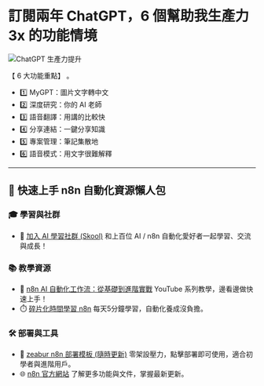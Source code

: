 # 訂閱兩年 ChatGPT，6 個幫助我生產力 3x 的功能情境

![ChatGPT 生產力提升](https://github.com/qwedsazxc78/ai-automation-n8n/blob/main/n8n/32-7-tips-chatgpt/cover.png?raw=true)

【 6 大功能重點】
。
* 1️⃣ MyGPT：圖片文字轉中文
* 2️⃣ 深度研究：你的 AI 老師
* 3️⃣ 語音翻譯：用講的比較快
* 4️⃣ 分享連結：一鍵分享知識
* 5️⃣ 專案管理：筆記集散地
* 6️⃣ 語音模式：用文字很難解釋

---

## 🚀 快速上手 n8n 自動化資源懶人包

### 🎓 學習與社群

* 🔗 [加入 AI 學習社群 (Skool)](https://www.skool.com/ai-brain-alex/about?ref=5dde9b20e8e7432aa9a01df6e89685f4)
  和上百位 AI / n8n 自動化愛好者一起學習、交流與成長！

### 📚 教學資源

* 🎥 [n8n AI 自動化工作流：從基礎到進階實戰](https://youtube.com/playlist?list=PLUf88uk7T54I83MBdbuXgUuA8rVklF4FA&si=wHsQw8YJu-erSdLd)
  YouTube 系列教學，邊看邊做快速上手！
* ⏱️ [碎片化時間學習 n8n](https://youtube.com/playlist?list=PLUf88uk7T54Iv6LV2NFgdTghaX2cPhtgH&si=G3gj2qn179ZFUqAZ)
  每天5分鐘學習，自動化養成沒負擔。

### 🛠️ 部署與工具

* 🧩 [zeabur n8n 部署模板 (隨時更新)](https://zeabur.com/zh-TW/templates/0TUVZ7?referralCode=qwedsazxc78)
  零架設壓力，點擊部署即可使用，適合初學者與進階用戶。
* 🌐 [n8n 官方網站](https://n8n.io/)
  了解更多功能與文件，掌握最新更新。
